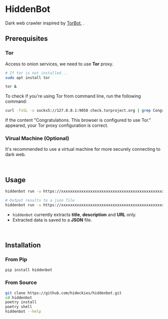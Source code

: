 # HiddenBot

Dark web crawler inspired by [TorBot](https://github.com/DedSecInside/TorBot), []().

## Prerequisites

### Tor

Access to onion services, we need to use **Tor** proxy.

```sh
# If tor is not installed...
sudo apt install tor

tor &
```

To check if you're using Tor from command line, run the following command:

```sh
curl -fsSL -x socks5://127.0.0.1:9050 check.torproject.org | grep Congratulations
```

If the content "Congratulations. This browser is configured to use Tor." appeared, your Tor proxy configuration is correct.

### Virual Machine (Optional)

It's recommended to use a virtual machine for more securely connecting to dark web.

<br />

## Usage

```sh
hiddenbot run -u https://xxxxxxxxxxxxxxxxxxxxxxxxxxxxxxxxxxxxxxxxxxxxxxxxxxxxxxxx.onion/

# Output results to a json file
hiddenbot run -u https://xxxxxxxxxxxxxxxxxxxxxxxxxxxxxxxxxxxxxxxxxxxxxxxxxxxxxxxx.onion/ -o onions.json
```

- `hiddenbot` currently extracts **title**, **description** and **URL** only.
- Extracted data is saved to a **JSON** file.

<br />

## Installation

### From Pip

```sh
pip install hiddenbot
```

### From Source

```sh
git clone https://github.com/hideckies/hiddenbot.git
cd hiddenbot
poetry install
poetry shell
hiddenbot --help
```